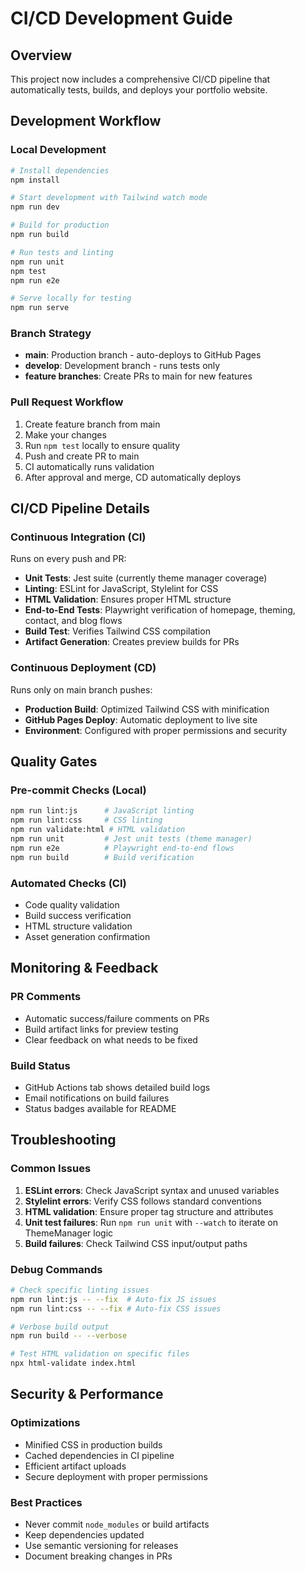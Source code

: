 # CI/CD Development Guide

## Overview
This project now includes a comprehensive CI/CD pipeline that automatically tests, builds, and deploys your portfolio website.

## Development Workflow

### Local Development
```bash
# Install dependencies
npm install

# Start development with Tailwind watch mode
npm run dev

# Build for production
npm run build

# Run tests and linting
npm run unit
npm test
npm run e2e

# Serve locally for testing
npm run serve
```

### Branch Strategy
- **main**: Production branch - auto-deploys to GitHub Pages
- **develop**: Development branch - runs tests only
- **feature branches**: Create PRs to main for new features

### Pull Request Workflow
1. Create feature branch from main
2. Make your changes
3. Run `npm test` locally to ensure quality
4. Push and create PR to main
5. CI automatically runs validation
6. After approval and merge, CD automatically deploys

## CI/CD Pipeline Details

### Continuous Integration (CI)
Runs on every push and PR:
- **Unit Tests**: Jest suite (currently theme manager coverage)
- **Linting**: ESLint for JavaScript, Stylelint for CSS
- **HTML Validation**: Ensures proper HTML structure
- **End-to-End Tests**: Playwright verification of homepage, theming, contact, and blog flows
- **Build Test**: Verifies Tailwind CSS compilation
- **Artifact Generation**: Creates preview builds for PRs

### Continuous Deployment (CD)
Runs only on main branch pushes:
- **Production Build**: Optimized Tailwind CSS with minification
- **GitHub Pages Deploy**: Automatic deployment to live site
- **Environment**: Configured with proper permissions and security

## Quality Gates

### Pre-commit Checks (Local)
```bash
npm run lint:js      # JavaScript linting
npm run lint:css     # CSS linting  
npm run validate:html # HTML validation
npm run unit         # Jest unit tests (theme manager)
npm run e2e          # Playwright end-to-end flows
npm run build        # Build verification
```

### Automated Checks (CI)
- Code quality validation
- Build success verification
- HTML structure validation
- Asset generation confirmation

## Monitoring & Feedback

### PR Comments
- Automatic success/failure comments on PRs
- Build artifact links for preview testing
- Clear feedback on what needs to be fixed

### Build Status
- GitHub Actions tab shows detailed build logs
- Email notifications on build failures
- Status badges available for README

## Troubleshooting

### Common Issues
1. **ESLint errors**: Check JavaScript syntax and unused variables
2. **Stylelint errors**: Verify CSS follows standard conventions
3. **HTML validation**: Ensure proper tag structure and attributes
4. **Unit test failures**: Run `npm run unit` with `--watch` to iterate on ThemeManager logic
5. **Build failures**: Check Tailwind CSS input/output paths

### Debug Commands
```bash
# Check specific linting issues
npm run lint:js -- --fix  # Auto-fix JS issues
npm run lint:css -- --fix # Auto-fix CSS issues

# Verbose build output
npm run build -- --verbose

# Test HTML validation on specific files
npx html-validate index.html
```

## Security & Performance

### Optimizations
- Minified CSS in production builds
- Cached dependencies in CI pipeline
- Efficient artifact uploads
- Secure deployment with proper permissions

### Best Practices
- Never commit `node_modules` or build artifacts
- Keep dependencies updated
- Use semantic versioning for releases
- Document breaking changes in PRs